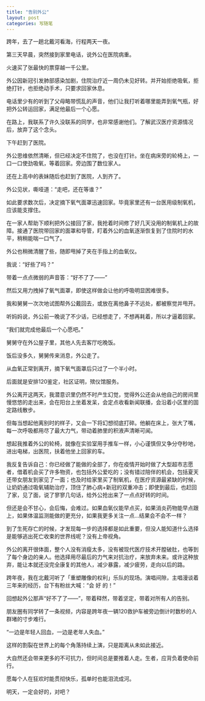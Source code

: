```yaml
---
title: "告别外公"
layout: post
categories: 写随笔
---
```


<!-- more -->

跨年，去了一趟北戴河看海，行程两天一夜。

第三天早晨，突然接到家里电话，说外公在医院病重。

火速买了张最快的票穿越一千公里。

外公因新冠引发肺部感染加剧，住院治疗近一周仍未见好转。并开始拒绝吸氧，拒绝打针，也拒绝动手术，只要求回家休息。

电话里少有的听到了父母略带慌乱的声音，他们让我打听着哪里能弄到氧气瓶，好把外公转运回家，满足他最后一个心愿。

在路上，我联系了许久没联系的同学，也非常感谢他们。了解武汉医疗资源情况后，放弃了这个念头。

下午赶到了医院。

外公思维依然清晰，但已经决定不住院了，也没在打针。坐在病床旁的轮椅上，一口一口使劲吸氧，等着回家。旁边围了数位家人。

还在上高中的表妹随后也赶到了医院，人到齐了。

外公见状，嘶哑道：“走吧，还在等谁？”

如此要求数次后，决定摘下氧气面罩迅速回家。毕竟家里还有一台医用级制氧机，应该能支撑住。

在一家人帮助下顺利把外公接回了家，我抢着时间修了好几天没用的制氧机上的故障。接通了医院带回家的面罩和导管，盯着外公的血氧逐渐恢复到了住院时的水平，稍稍能喘一口气了。

外公也稍微清醒了些，随即甩掉了夹在手指上的血氧仪。

我说：“好些了吗？”

带着一点点微弱的声音答：“好不了了——”

然后又用力拽掉了氧气面罩，即使这样做会让他的呼吸明显困难很多。

我和舅舅一次次地试图帮外公戴回去，或放在离他鼻子不远处，都被察觉并甩开。

听妈妈说，外公前一晚说了不少话，已经想走了，不想再耗着，所以才逼着回家。

“我们就完成他最后一个心愿吧。”

舅舅守在外公屋子里，其他人先去客厅吃晚饭。

饭后没多久，舅舅传来消息，外公走了。

从血氧正常到离开，摘下氧气面罩后只过了一个半小时。

后面就是安排120鉴定，社区证明，殡仪馆服务。

外公离开这两天，我潜意识里仍然不时产生幻觉，觉得外公还会从他自己的房间里慢悠悠的走出来，会在阳台上坐着发呆，会定点收看新闻联播，会沿着小区里的固定路线散步。

但每当想起他离别时的样子，又会一下将幻想彻底打碎。他躺在床上，张大了嘴，每一次呼吸都用尽了最大力气，带动着肺里的积液声清晰可闻。

想起我推着外公的轮椅，就像在实验室用手推车一样，小心谨慎但又争分夺秒地，进出电梯，出医院，扶着他坐上回家的车。

我反复告诉自己：你已经做了能做的全部了，你在疫情开始时做了大型超市志愿者，借着机会买了许多物资，也包括外公爱吃的；没有错过陪伴的机会，包括夏天还带女朋友到家见了一面；也及时给家里买了制氧机，在医疗资源最紧缺的时候，让奶奶通过吸氧辅助治疗，顶住了肺心病+新冠的双重冲击；即使到最后，也赶回了家，见了面，说了寥寥几句话，给外公抢出来了一点点好转的时间。

但还是会不甘心，会后悔，会难过。如果血氧仪能早点买，如果消炎药物能早点跟上，如果体温监测能做的更充分，如果我更多关注一点...结果会不会不一样？

到了生死存亡的时候，才发现每一步的选择都是如此重要，但没人能知道什么选择是能够逃出死亡收束的世界线呢？没有上帝视角。

外公的离开很体面，整个人没有消瘦太多，没有被现代医疗技术开膛破肚，也等到了每个身边的亲人。他选择用尽最后的力气来对抗治疗，来放弃未来。或许这种放弃，能让本就还没完全康复的其他人，减少暴露，减少疲劳，走向以后的路。

跨年夜，我在北戴河听了「重塑雕像的权利」乐队的现场。演唱间隙，主唱漫谈着三年来的经历，台下有粉丝大喊：“会 好 的！”

回想起外公那声“好不了了——”，带着释然，带着坚定，带着对所有人的告别。

朋友圈有同学转了一条视频，内容是跨年夜一辆120救护车被旁边倒计时数秒的人群堵的寸步难行。

“一边是年轻人回血，一边是老年人失血。”

这样的割裂在世界上的每个角落持续上演，只是距离从未如此接近。

大自然还会带来更多的不可抗力，但时间总是要推着人走。生者，应背负着使命前行。

愿每个人在狂欢时能贯彻快乐，孤单时也能泪流成河。

明天，一定会好的，对吧？